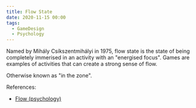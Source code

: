 ```yaml
---
title: Flow State
date: 2020-11-15 00:00
tags:
  - GameDesign
  - Psychology 
---
```


Named by Mihály Csíkszentmihályi in 1975, flow state is the state of being completely immerised in an activity with an "energised focus". Games are examples of activities that can create a strong sense of flow.

Otherwise known as "in the zone".

References:

* [Flow (psychology)](https://en.wikipedia.org/wiki/Flow_(psychology))